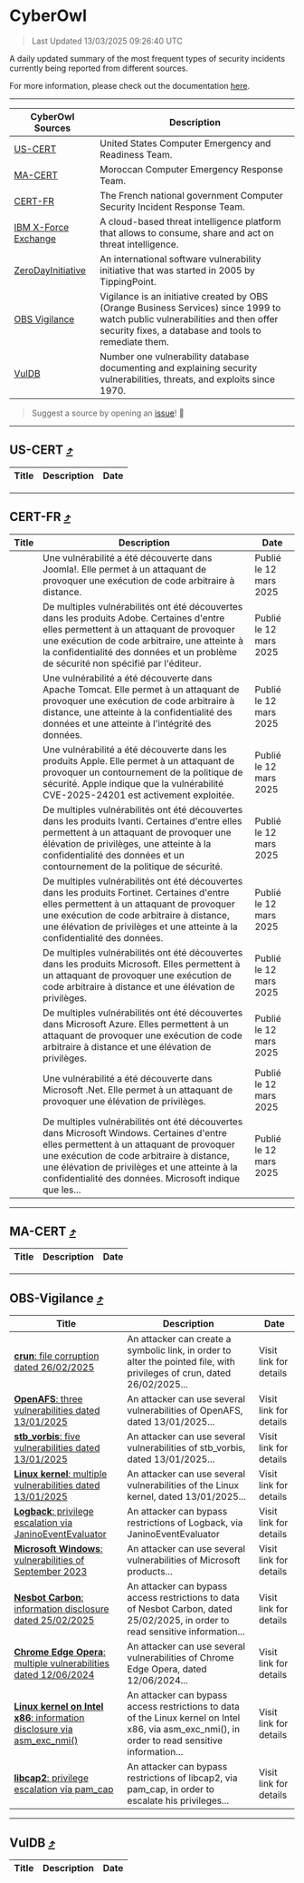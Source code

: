 
 <div id='top'></div>

# CyberOwl

 > Last Updated 13/03/2025 09:26:40 UTC
 
 A daily updated summary of the most frequent types of security incidents currently being reported from different sources.
 
 For more information, please check out the documentation [here](./docs/README.md).
 
 ---
 |CyberOwl Sources|Description|
 |---|---|
 |[US-CERT](#us-cert-arrow_heading_up)|United States Computer Emergency and Readiness Team.|
 |[MA-CERT](#ma-cert-arrow_heading_up)|Moroccan Computer Emergency Response Team.|
 |[CERT-FR](#cert-fr-arrow_heading_up)|The French national government Computer Security Incident Response Team.|
 |[IBM X-Force Exchange](#ibmcloud-arrow_heading_up)|A cloud-based threat intelligence platform that allows to consume, share and act on threat intelligence.|
 |[ZeroDayInitiative](#zerodayinitiative-arrow_heading_up)|An international software vulnerability initiative that was started in 2005 by TippingPoint.|
 |[OBS Vigilance](#obs-vigilance-arrow_heading_up)|Vigilance is an initiative created by OBS (Orange Business Services) since 1999 to watch public vulnerabilities and then offer security fixes, a database and tools to remediate them.|
 |[VulDB](#vuldb-arrow_heading_up)|Number one vulnerability database documenting and explaining security vulnerabilities, threats, and exploits since 1970.|
 
 > Suggest a source by opening an [issue](https://github.com/karimhabush/cyberowl/issues)! :raised_hands:
 ---

## US-CERT [:arrow_heading_up:](#cyberowl)

 |Title|Description|Date|
 |---|---|---|
 
 ---

## CERT-FR [:arrow_heading_up:](#cyberowl)

 |Title|Description|Date|
 |---|---|---|
 |[](https://www.cert.ssi.gouv.fr/avis/CERTFR-2025-AVI-0202/)|Une vulnérabilité a été découverte dans Joomla!. Elle permet à un attaquant de provoquer une exécution de code arbitraire à distance.|Publié le 12 mars 2025|
 |[](https://www.cert.ssi.gouv.fr/avis/CERTFR-2025-AVI-0201/)|De multiples vulnérabilités ont été découvertes dans les produits Adobe. Certaines d'entre elles permettent à un attaquant de provoquer une exécution de code arbitraire, une atteinte à la confidentialité des données et un problème de sécurité non spécifié par l'éditeur.|Publié le 12 mars 2025|
 |[](https://www.cert.ssi.gouv.fr/avis/CERTFR-2025-AVI-0200/)|Une vulnérabilité a été découverte dans Apache Tomcat. Elle permet à un attaquant de provoquer une exécution de code arbitraire à distance, une atteinte à la confidentialité des données et une atteinte à l'intégrité des données.|Publié le 12 mars 2025|
 |[](https://www.cert.ssi.gouv.fr/avis/CERTFR-2025-AVI-0199/)|Une vulnérabilité a été découverte dans les produits Apple. Elle permet à un attaquant de provoquer un contournement de la politique de sécurité. Apple indique que la vulnérabilité CVE-2025-24201 est activement exploitée.|Publié le 12 mars 2025|
 |[](https://www.cert.ssi.gouv.fr/avis/CERTFR-2025-AVI-0198/)|De multiples vulnérabilités ont été découvertes dans les produits Ivanti. Certaines d'entre elles permettent à un attaquant de provoquer une élévation de privilèges, une atteinte à la confidentialité des données et un contournement de la politique de sécurité.|Publié le 12 mars 2025|
 |[](https://www.cert.ssi.gouv.fr/avis/CERTFR-2025-AVI-0197/)|De multiples vulnérabilités ont été découvertes dans les produits Fortinet. Certaines d'entre elles permettent à un attaquant de provoquer une exécution de code arbitraire à distance, une élévation de privilèges et une atteinte à la confidentialité des données.|Publié le 12 mars 2025|
 |[](https://www.cert.ssi.gouv.fr/avis/CERTFR-2025-AVI-0196/)|De multiples vulnérabilités ont été découvertes dans les produits Microsoft. Elles permettent à un attaquant de provoquer une exécution de code arbitraire à distance et une élévation de privilèges.|Publié le 12 mars 2025|
 |[](https://www.cert.ssi.gouv.fr/avis/CERTFR-2025-AVI-0195/)|De multiples vulnérabilités ont été découvertes dans Microsoft Azure. Elles permettent à un attaquant de provoquer une exécution de code arbitraire à distance et une élévation de privilèges.|Publié le 12 mars 2025|
 |[](https://www.cert.ssi.gouv.fr/avis/CERTFR-2025-AVI-0194/)|Une vulnérabilité a été découverte dans Microsoft .Net. Elle permet à un attaquant de provoquer une élévation de privilèges.|Publié le 12 mars 2025|
 |[](https://www.cert.ssi.gouv.fr/avis/CERTFR-2025-AVI-0193/)|De multiples vulnérabilités ont été découvertes dans Microsoft Windows. Certaines d'entre elles permettent à un attaquant de provoquer une exécution de code arbitraire à distance, une élévation de privilèges et une atteinte à la confidentialité des données. Microsoft indique que les...|Publié le 12 mars 2025|
 
 ---

## MA-CERT [:arrow_heading_up:](#cyberowl)

 |Title|Description|Date|
 |---|---|---|
 
 ---

## OBS-Vigilance [:arrow_heading_up:](#cyberowl)

 |Title|Description|Date|
 |---|---|---|
 |[<a href="https://vigilance.fr/vulnerability/crun-file-corruption-dated-26-02-2025-46451" class="noirorange"><b>crun</b>: file corruption dated 26/02/2025</a>](https://vigilance.fr/vulnerability/crun-file-corruption-dated-26-02-2025-46451)|An attacker can create a symbolic link, in order to alter the pointed file, with privileges of crun, dated 26/02/2025...|Visit link for details|
 |[<a href="https://vigilance.fr/vulnerability/OpenAFS-three-vulnerabilities-dated-13-01-2025-46049" class="noirorange"><b>OpenAFS</b>: three vulnerabilities dated 13/01/2025</a>](https://vigilance.fr/vulnerability/OpenAFS-three-vulnerabilities-dated-13-01-2025-46049)|An attacker can use several vulnerabilities of OpenAFS, dated 13/01/2025...|Visit link for details|
 |[<a href="https://vigilance.fr/vulnerability/stb-vorbis-five-vulnerabilities-dated-13-01-2025-46047" class="noirorange"><b>stb_vorbis</b>: five vulnerabilities dated 13/01/2025</a>](https://vigilance.fr/vulnerability/stb-vorbis-five-vulnerabilities-dated-13-01-2025-46047)|An attacker can use several vulnerabilities of stb_vorbis, dated 13/01/2025...|Visit link for details|
 |[<a href="https://vigilance.fr/vulnerability/Linux-kernel-multiple-vulnerabilities-dated-13-01-2025-46046" class="noirorange"><b>Linux kernel</b>: multiple vulnerabilities dated 13/01/2025</a>](https://vigilance.fr/vulnerability/Linux-kernel-multiple-vulnerabilities-dated-13-01-2025-46046)|An attacker can use several vulnerabilities of the Linux kernel, dated 13/01/2025...|Visit link for details|
 |[<a href="https://vigilance.fr/vulnerability/Logback-privilege-escalation-via-JaninoEventEvaluator-46045" class="noirorange"><b>Logback</b>: privilege escalation via JaninoEventEvaluator</a>](https://vigilance.fr/vulnerability/Logback-privilege-escalation-via-JaninoEventEvaluator-46045)|An attacker can bypass restrictions of Logback, via JaninoEventEvaluator|Visit link for details|
 |[<a href="https://vigilance.fr/vulnerability/Microsoft-Windows-vulnerabilities-of-September-2023-42263" class="noirorange"><b>Microsoft Windows</b>: vulnerabilities of September 2023</a>](https://vigilance.fr/vulnerability/Microsoft-Windows-vulnerabilities-of-September-2023-42263)|An attacker can use several vulnerabilities of Microsoft products...|Visit link for details|
 |[<a href="https://vigilance.fr/vulnerability/Nesbot-Carbon-information-disclosure-dated-25-02-2025-46449" class="noirorange"><b>Nesbot Carbon</b>: information disclosure dated 25/02/2025</a>](https://vigilance.fr/vulnerability/Nesbot-Carbon-information-disclosure-dated-25-02-2025-46449)|An attacker can bypass access restrictions to data of Nesbot Carbon, dated 25/02/2025, in order to read sensitive information...|Visit link for details|
 |[<a href="https://vigilance.fr/vulnerability/Chrome-Edge-Opera-multiple-vulnerabilities-dated-12-06-2024-44504" class="noirorange"><b>Chrome  Edge  Opera</b>: multiple vulnerabilities dated 12/06/2024</a>](https://vigilance.fr/vulnerability/Chrome-Edge-Opera-multiple-vulnerabilities-dated-12-06-2024-44504)|An attacker can use several vulnerabilities of Chrome  Edge  Opera, dated 12/06/2024...|Visit link for details|
 |[<a href="https://vigilance.fr/vulnerability/Linux-kernel-on-Intel-x86-information-disclosure-via-asm-exc-nmi-46448" class="noirorange"><b>Linux kernel on Intel x86</b>: information disclosure via asm_exc_nmi()</a>](https://vigilance.fr/vulnerability/Linux-kernel-on-Intel-x86-information-disclosure-via-asm-exc-nmi-46448)|An attacker can bypass access restrictions to data of the Linux kernel on Intel x86, via asm_exc_nmi(), in order to read sensitive information...|Visit link for details|
 |[<a href="https://vigilance.fr/vulnerability/libcap2-privilege-escalation-via-pam-cap-46447" class="noirorange"><b>libcap2</b>: privilege escalation via pam_cap</a>](https://vigilance.fr/vulnerability/libcap2-privilege-escalation-via-pam-cap-46447)|An attacker can bypass restrictions of libcap2, via pam_cap, in order to escalate his privileges...|Visit link for details|
 
 ---

## VulDB [:arrow_heading_up:](#cyberowl)

 |Title|Description|Date|
 |---|---|---|
 